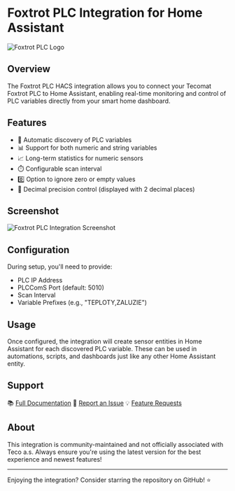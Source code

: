 # Foxtrot PLC Integration for Home Assistant

![Foxtrot PLC Logo](TODO)

## Overview

The Foxtrot PLC HACS integration allows you to connect your Tecomat Foxtrot PLC to Home Assistant, enabling real-time monitoring and control of PLC variables directly from your smart home dashboard.

## Features

- 🔄 Automatic discovery of PLC variables
- 📊 Support for both numeric and string variables
- 📈 Long-term statistics for numeric sensors
- ⏱️ Configurable scan interval
- 0️⃣ Option to ignore zero or empty values
- 🔢 Decimal precision control (displayed with 2 decimal places)

## Screenshot

![Foxtrot PLC Integration Screenshot](TODO)

## Configuration

During setup, you'll need to provide:

- PLC IP Address
- PLCComS Port (default: 5010)
- Scan Interval
- Variable Prefixes (e.g., "TEPLOTY,ZALUZIE")

## Usage

Once configured, the integration will create sensor entities in Home Assistant for each discovered PLC variable. These can be used in automations, scripts, and dashboards just like any other Home Assistant entity.

## Support

📚 [Full Documentation](https://github.com/deb0ro/hacs-tecomat-foxtrot)
🐛 [Report an Issue](https://github.com/deb0ro/hacs-tecomat-foxtrot/issues)
💡 [Feature Requests](https://github.com/deb0ro/hacs-tecomat-foxtrot/issues)

## About

This integration is community-maintained and not officially associated with Teco a.s. Always ensure you're using the latest version for the best experience and newest features!

---

Enjoying the integration? Consider starring the repository on GitHub! ⭐